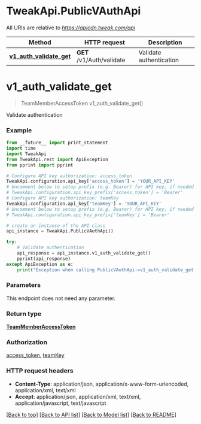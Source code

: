 # TweakApi.PublicVAuthApi

All URIs are relative to *https://apicdn.tweak.com/api*

Method | HTTP request | Description
------------- | ------------- | -------------
[**v1_auth_validate_get**](PublicVAuthApi.md#v1_auth_validate_get) | **GET** /v1/Auth/validate | Validate authentication


# **v1_auth_validate_get**
> TeamMemberAccessToken v1_auth_validate_get()

Validate authentication

### Example 
```python
from __future__ import print_statement
import time
import TweakApi
from TweakApi.rest import ApiException
from pprint import pprint

# Configure API key authorization: access_token
TweakApi.configuration.api_key['access_token'] = 'YOUR_API_KEY'
# Uncomment below to setup prefix (e.g. Bearer) for API key, if needed
# TweakApi.configuration.api_key_prefix['access_token'] = 'Bearer'
# Configure API key authorization: teamKey
TweakApi.configuration.api_key['teamKey'] = 'YOUR_API_KEY'
# Uncomment below to setup prefix (e.g. Bearer) for API key, if needed
# TweakApi.configuration.api_key_prefix['teamKey'] = 'Bearer'

# create an instance of the API class
api_instance = TweakApi.PublicVAuthApi()

try: 
    # Validate authentication
    api_response = api_instance.v1_auth_validate_get()
    pprint(api_response)
except ApiException as e:
    print("Exception when calling PublicVAuthApi->v1_auth_validate_get: %s\n" % e)
```

### Parameters
This endpoint does not need any parameter.

### Return type

[**TeamMemberAccessToken**](TeamMemberAccessToken.md)

### Authorization

[access_token](../README.md#access_token), [teamKey](../README.md#teamKey)

### HTTP request headers

 - **Content-Type**: application/json, application/x-www-form-urlencoded, application/xml, text/xml
 - **Accept**: application/json, application/xml, text/xml, application/javascript, text/javascript

[[Back to top]](#) [[Back to API list]](../README.md#documentation-for-api-endpoints) [[Back to Model list]](../README.md#documentation-for-models) [[Back to README]](../README.md)

